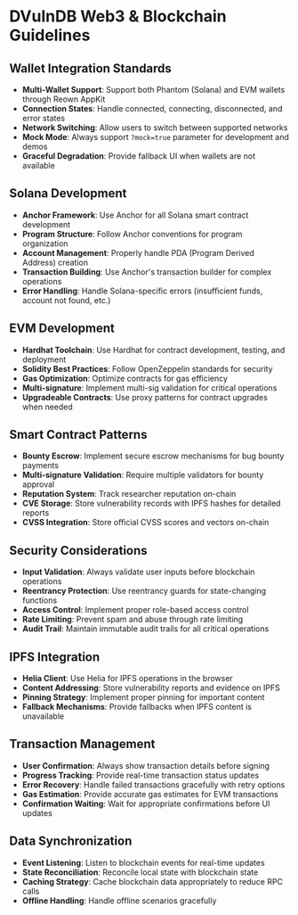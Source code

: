 # DVulnDB Web3 & Blockchain Guidelines

## Wallet Integration Standards
- **Multi-Wallet Support**: Support both Phantom (Solana) and EVM wallets through Reown AppKit
- **Connection States**: Handle connected, connecting, disconnected, and error states
- **Network Switching**: Allow users to switch between supported networks
- **Mock Mode**: Always support `?mock=true` parameter for development and demos
- **Graceful Degradation**: Provide fallback UI when wallets are not available

## Solana Development
- **Anchor Framework**: Use Anchor for all Solana smart contract development
- **Program Structure**: Follow Anchor conventions for program organization
- **Account Management**: Properly handle PDA (Program Derived Address) creation
- **Transaction Building**: Use Anchor's transaction builder for complex operations
- **Error Handling**: Handle Solana-specific errors (insufficient funds, account not found, etc.)

## EVM Development
- **Hardhat Toolchain**: Use Hardhat for contract development, testing, and deployment
- **Solidity Best Practices**: Follow OpenZeppelin standards for security
- **Gas Optimization**: Optimize contracts for gas efficiency
- **Multi-signature**: Implement multi-sig validation for critical operations
- **Upgradeable Contracts**: Use proxy patterns for contract upgrades when needed

## Smart Contract Patterns
- **Bounty Escrow**: Implement secure escrow mechanisms for bug bounty payments
- **Multi-signature Validation**: Require multiple validators for bounty approval
- **Reputation System**: Track researcher reputation on-chain
- **CVE Storage**: Store vulnerability records with IPFS hashes for detailed reports
- **CVSS Integration**: Store official CVSS scores and vectors on-chain

## Security Considerations
- **Input Validation**: Always validate user inputs before blockchain operations
- **Reentrancy Protection**: Use reentrancy guards for state-changing functions
- **Access Control**: Implement proper role-based access control
- **Rate Limiting**: Prevent spam and abuse through rate limiting
- **Audit Trail**: Maintain immutable audit trails for all critical operations

## IPFS Integration
- **Helia Client**: Use Helia for IPFS operations in the browser
- **Content Addressing**: Store vulnerability reports and evidence on IPFS
- **Pinning Strategy**: Implement proper pinning for important content
- **Fallback Mechanisms**: Provide fallbacks when IPFS content is unavailable

## Transaction Management
- **User Confirmation**: Always show transaction details before signing
- **Progress Tracking**: Provide real-time transaction status updates
- **Error Recovery**: Handle failed transactions gracefully with retry options
- **Gas Estimation**: Provide accurate gas estimates for EVM transactions
- **Confirmation Waiting**: Wait for appropriate confirmations before UI updates

## Data Synchronization
- **Event Listening**: Listen to blockchain events for real-time updates
- **State Reconciliation**: Reconcile local state with blockchain state
- **Caching Strategy**: Cache blockchain data appropriately to reduce RPC calls
- **Offline Handling**: Handle offline scenarios gracefully